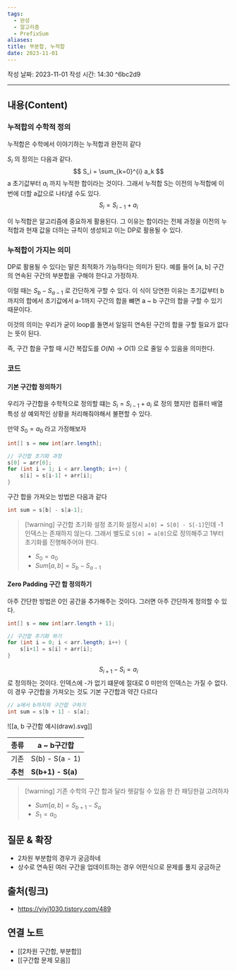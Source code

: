 ```yaml
---
tags:
  - 완성
  - 알고리즘
  - PrefixSum
aliases: 
title: 부분합, 누적합
date: 2023-11-01
---
```

작성 날짜: 2023-11-01
작성 시간: 14:30 ^6bc2d9


----
## 내용(Content)

### 누적합의 수학적 정의

누적합은 수학에서 이야기하는 누적합과 완전히 같다

$S_i$ 의 정의는 다음과 같다.
$$ S_i =  \sum_{k=0}^{i} a_k $$
a 초기값부터 $a_i$ 까지 누적한 합이라는 것이다. 그래서 누적합 S는 이전의 누적합에 이번에 더할 a값으로 나타낼 수도 있다.
$$ S_i = S_{i-1} + a_i $$

이 누적합은 알고리즘에 중요하게 활용된다. 그 이유는 합이라는 전체 과정을 이전의 누적합과 현재 값을 더하는 규칙이 생성되고 이는 DP로 활용될 수 있다.

### 누적합이 가지는 의미

DP로 활용될 수 있다는 말은 최적화가 가능하다는 의미가 된다.
예를 들어 \[a, b] 구간의 연속된 구간의 부분합을 구해야 한다고 가정하자. 

이럴 때는 $S_b - S_{a-1}$ 로 간단하게 구할 수 있다. 이 식이 당연한 이유는 초기값부터 b까지의 합에서 초기값에서 a-1까지 구간의 합을 뺴면 a ~ b 구간의 합을 구할 수 있기 때문이다.

이것의 의미는 우리가 굳이 loop를 돌면서 일일히 연속된 구간의 합을 구할 필요가 없다는 뜻이 된다.

즉, 구간 합을 구할 때 시간 복잡도를 $O(N)$ -> $O(1)$ 으로 줄일 수 있음을 의미한다.


### 코드

#### 기본 구간합 정의하기
우리가 구간합을 수학적으로 정의할 떄는 $S_i = S_{i-1} + a_i$ 로 정의 했지만 컴퓨터 배열 특성 상 예외적인 상황을 처리해줘야해서 불편할 수 있다.

만약 $S_0 = a_0$ 라고 가정해보자

```java
int[] s = new int[arr.length];

// 구간합 초기화 과정
s[0] = arr[0];
for (int i = 1; i < arr.length; i++) {
	s[i] = s[i-1] + arr[i];
}
```

구간 합을 가져오는 방법은 다음과 같다
```java
int sum = s[b] - s[a-1];
```

>[!warning] 구간합 초기화 설정
>초기화 설정시 `a[0] = S[0] - S[-1]`인데 -1 인덱스는 존재하지 않는다.  그래서 별도로 `S[0] = a[0]`으로 정의해주고 1부터 초기화를 진행해주어야 한다.
>- $S_{0} = a_{0}$
>- $Sum[a, b] = S_{b} - S_{a - 1}$
#### Zero Padding 구간 합 정의하기

아주 간단한 방법은 0인 공간을 추가해주는 것이다. 그러면 아주 간단하게 정의할 수 있다.

```java
int[] s = new int[arr.length + 1];

// 구간합 추기화 하기
for (int i = 0; i < arr.length; i++) {
	s[i+1] = s[i] + arr[i];
}
```

$$ S_{i+1} - S_i = a_i $$
로 정의하는 것이다. 인덱스에 -가 없기 떄문에 절대로 0 미만의 인덱스는 가질 수 없다. 이 경우 구간합을 가져오는 것도 기본 구간합과 약간 다르다

```java
// a에서 b까지의 구간합 구하기
int sum = s[b + 1] - s[a];


```

![[a, b 구간합 예시(draw).svg]]

| 종류 | a ~ b구간합      |
| ---- | --------------- |
| 기존 | S(b) - S(a - 1) |
| **추천** | **S(b+1) - S(a)**                |

>[!warning] 기존 수학의 구간 합과 달라 헷갈릴 수 있음
>한 칸 패딩한걸 고려하자
>- $Sum[a,b] =  S_{b+1} - S_{a}$
>- $S_{1} = a_{0}$

## 질문 & 확장

- 2차원 부분합의 경우가 궁금하네
- 상수로 연속된 여러 구간을 업데이트하는 경우 어떤식으로 문제를 풀지 궁금하군

## 출처(링크)
- https://yiyj1030.tistory.com/489

## 연결 노트
- [[2차원 구간합, 부분합]]
- [[구간합 문제 모음]]









